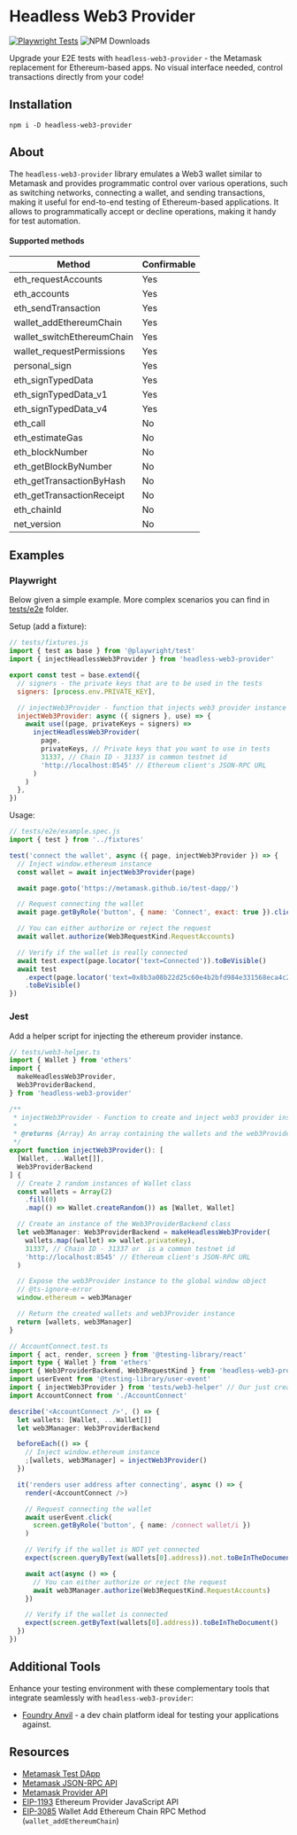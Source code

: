 # Headless Web3 Provider

[![Playwright Tests](https://github.com/cawabunga/headless-web3-provider/actions/workflows/playwright.yml/badge.svg)](https://github.com/cawabunga/headless-web3-provider/actions/workflows/playwright.yml) ![NPM Downloads](https://img.shields.io/npm/dw/headless-web3-provider)

Upgrade your E2E tests with `headless-web3-provider` - the Metamask replacement for Ethereum-based apps. No visual interface needed, control transactions directly from your code!

## Installation

```shell
npm i -D headless-web3-provider
```

## About

The `headless-web3-provider` library emulates a Web3 wallet similar to Metamask and provides programmatic control over various operations, such as switching networks, connecting a wallet, and sending transactions, making it useful for end-to-end testing of Ethereum-based applications. It allows to programmatically accept or decline operations, making it handy for test automation.

#### Supported methods

| Method                     | Confirmable |
| -------------------------- | ----------- |
| eth_requestAccounts        | Yes         |
| eth_accounts               | Yes         |
| eth_sendTransaction        | Yes         |
| wallet_addEthereumChain    | Yes         |
| wallet_switchEthereumChain | Yes         |
| wallet_requestPermissions  | Yes         |
| personal_sign              | Yes         |
| eth_signTypedData          | Yes         |
| eth_signTypedData_v1       | Yes         |
| eth_signTypedData_v4       | Yes         |
| eth_call                   | No          |
| eth_estimateGas            | No          |
| eth_blockNumber            | No          |
| eth_getBlockByNumber       | No          |
| eth_getTransactionByHash   | No          |
| eth_getTransactionReceipt  | No          |
| eth_chainId                | No          |
| net_version                | No          |

## Examples

### Playwright

Below given a simple example. More complex scenarios you can find in [tests/e2e](./tests/e2e) folder.

Setup (add a fixture):

```js
// tests/fixtures.js
import { test as base } from '@playwright/test'
import { injectHeadlessWeb3Provider } from 'headless-web3-provider'

export const test = base.extend({
  // signers - the private keys that are to be used in the tests
  signers: [process.env.PRIVATE_KEY],

  // injectWeb3Provider - function that injects web3 provider instance into the page
  injectWeb3Provider: async ({ signers }, use) => {
    await use((page, privateKeys = signers) =>
      injectHeadlessWeb3Provider(
        page,
        privateKeys, // Private keys that you want to use in tests
        31337, // Chain ID - 31337 is common testnet id
        'http://localhost:8545' // Ethereum client's JSON-RPC URL
      )
    )
  },
})
```

Usage:

```js
// tests/e2e/example.spec.js
import { test } from '../fixtures'

test('connect the wallet', async ({ page, injectWeb3Provider }) => {
  // Inject window.ethereum instance
  const wallet = await injectWeb3Provider(page)

  await page.goto('https://metamask.github.io/test-dapp/')

  // Request connecting the wallet
  await page.getByRole('button', { name: 'Connect', exact: true }).click()

  // You can either authorize or reject the request
  await wallet.authorize(Web3RequestKind.RequestAccounts)

  // Verify if the wallet is really connected
  await test.expect(page.locator('text=Connected')).toBeVisible()
  await test
    .expect(page.locator('text=0x8b3a08b22d25c60e4b2bfd984e331568eca4c299'))
    .toBeVisible()
})
```

### Jest

Add a helper script for injecting the ethereum provider instance.

```ts
// tests/web3-helper.ts
import { Wallet } from 'ethers'
import {
  makeHeadlessWeb3Provider,
  Web3ProviderBackend,
} from 'headless-web3-provider'

/**
 * injectWeb3Provider - Function to create and inject web3 provider instance into the global window object
 *
 * @returns {Array} An array containing the wallets and the web3Provider instance
 */
export function injectWeb3Provider(): [
  [Wallet, ...Wallet[]],
  Web3ProviderBackend
] {
  // Create 2 random instances of Wallet class
  const wallets = Array(2)
    .fill(0)
    .map(() => Wallet.createRandom()) as [Wallet, Wallet]

  // Create an instance of the Web3ProviderBackend class
  let web3Manager: Web3ProviderBackend = makeHeadlessWeb3Provider(
    wallets.map((wallet) => wallet.privateKey),
    31337, // Chain ID - 31337 or  is a common testnet id
    'http://localhost:8545' // Ethereum client's JSON-RPC URL
  )

  // Expose the web3Provider instance to the global window object
  // @ts-ignore-error
  window.ethereum = web3Manager

  // Return the created wallets and web3Provider instance
  return [wallets, web3Manager]
}
```

```ts
// AccountConnect.test.ts
import { act, render, screen } from '@testing-library/react'
import type { Wallet } from 'ethers'
import { Web3ProviderBackend, Web3RequestKind } from 'headless-web3-provider'
import userEvent from '@testing-library/user-event'
import { injectWeb3Provider } from 'tests/web3-helper' // Our just created helper script
import AccountConnect from './AccountConnect'

describe('<AccountConnect />', () => {
  let wallets: [Wallet, ...Wallet[]]
  let web3Manager: Web3ProviderBackend

  beforeEach(() => {
    // Inject window.ethereum instance
    ;[wallets, web3Manager] = injectWeb3Provider()
  })

  it('renders user address after connecting', async () => {
    render(<AccountConnect />)

    // Request connecting the wallet
    await userEvent.click(
      screen.getByRole('button', { name: /connect wallet/i })
    )

    // Verify if the wallet is NOT yet connected
    expect(screen.queryByText(wallets[0].address)).not.toBeInTheDocument()

    await act(async () => {
      // You can either authorize or reject the request
      await web3Manager.authorize(Web3RequestKind.RequestAccounts)
    })

    // Verify if the wallet is connected
    expect(screen.getByText(wallets[0].address)).toBeInTheDocument()
  })
})
```

## Additional Tools

Enhance your testing environment with these complementary tools that integrate seamlessly with `headless-web3-provider`:

- [Foundry Anvil](https://book.getfoundry.sh/anvil/) - a dev chain platform ideal for testing your applications against.

## Resources

- [Metamask Test DApp](https://metamask.github.io/test-dapp/)
- [Metamask JSON-RPC API](https://metamask.github.io/api-playground/api-documentation/)
- [Metamask Provider API](https://docs.metamask.io/guide/ethereum-provider.html)
- [EIP-1193](https://eips.ethereum.org/EIPS/eip-1193) Ethereum Provider JavaScript API
- [EIP-3085](https://eips.ethereum.org/EIPS/eip-3085) Wallet Add Ethereum Chain RPC Method (`wallet_addEthereumChain`)
